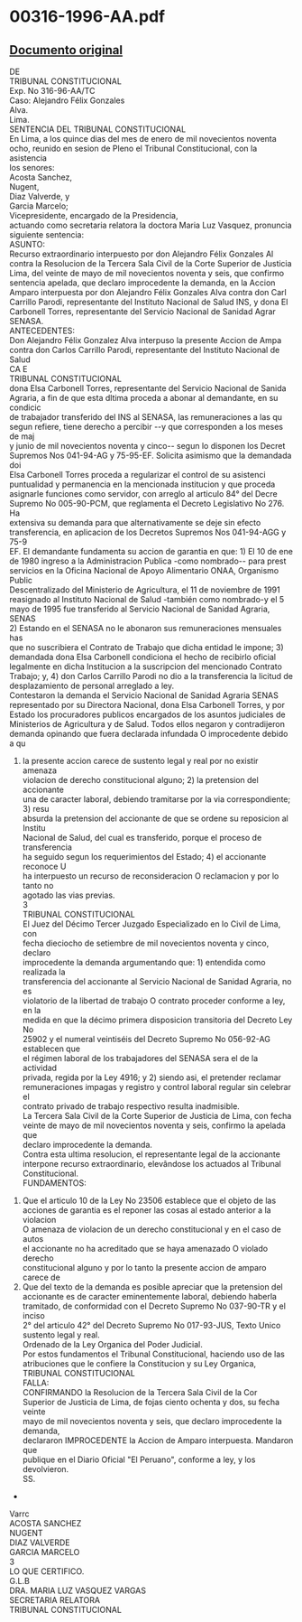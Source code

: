 
00316-1996-AA.pdf
=================
  
[Documento original](https://tc.gob.pe/jurisprudencia/1998/00316-1996-AA.pdf)  
---  
DE  
TRIBUNAL CONSTITUCIONAL  
Exp. No 316-96-AA/TC  
Caso: Alejandro Félix Gonzales  
Alva.  
Lima.  
SENTENCIA DEL TRIBUNAL CONSTITUCIONAL  
En Lima, a los quince dias del mes de enero de mil novecientos noventa  
ocho, reunido en sesion de Pleno el Tribunal Constitucional, con la asistencia  
los senores:  
Acosta Sanchez,  
Nugent,  
Diaz Valverde, y  
Garcia Marcelo;  
Vicepresidente, encargado de la Presidencia,  
actuando como secretaria relatora la doctora Maria Luz Vasquez, pronuncia  
siguiente sentencia:  
ASUNTO:  
Recurso extraordinario interpuesto por don Alejandro Félix Gonzales Al  
contra la Resolucion de la Tercera Sala Civil de la Corte Superior de Justicia  
Lima, del veinte de mayo de mil novecientos noventa y seis, que confirmo  
sentencia apelada, que declaro improcedente la demanda, en la Accion  
Amparo interpuesta por don Alejandro Félix Gonzales Alva contra don Carl  
Carrillo Parodi, representante del Instituto Nacional de Salud INS, y dona El  
Carbonell Torres, representante del Servicio Nacional de Sanidad Agrar  
SENASA.  
ANTECEDENTES:  
Don Alejandro Félix Gonzalez Alva interpuso la presente Accion de Ampa  
contra don Carlos Carrillo Parodi, representante del Instituto Nacional de Salud  
CA E  
TRIBUNAL CONSTITUCIONAL  
dona Elsa Carbonell Torres, representante del Servicio Nacional de Sanida  
Agraria, a fin de que esta dltima proceda a abonar al demandante, en su condicic  
de trabajador transferido del INS al SENASA, las remuneraciones a las qu  
segun refiere, tiene derecho a percibir --y que corresponden a los meses de maj  
y junio de mil novecientos noventa y cinco-- segun lo disponen los Decret  
Supremos Nos 041-94-AG y 75-95-EF. Solicita asimismo que la demandada doi  
Elsa Carbonell Torres proceda a regularizar el control de su asistenci  
puntualidad y permanencia en la mencionada institucion y que proceda  
asignarle funciones como servidor, con arreglo al articulo 84° del Decre  
Supremo No 005-90-PCM, que reglamenta el Decreto Legislativo No 276. Ha  
extensiva su demanda para que alternativamente se deje sin efecto  
transferencia, en aplicacion de los Decretos Supremos Nos 041-94-AGG y 75-9  
EF. El demandante fundamenta su accion de garantia en que: 1) El 10 de ene  
de 1980 ingreso a la Administracion Publica -como nombrado-- para prest  
servicios en la Oficina Nacional de Apoyo Alimentario ONAA, Organismo Public  
Descentralizado del Ministerio de Agricultura, el 11 de noviembre de 1991  
reasignado al Instituto Nacional de Salud -también como nombrado-y el 5  
mayo de 1995 fue transferido al Servicio Nacional de Sanidad Agraria, SENAS  
2) Estando en el SENASA no le abonaron sus remuneraciones mensuales has  
que no suscribiera el Contrato de Trabajo que dicha entidad le impone; 3)  
demandada dona Elsa Carbonell condiciona el hecho de recibirlo oficial  
legalmente en dicha Institucion a la suscripcion del mencionado Contrato  
Trabajo; y, 4) don Carlos Carrillo Parodi no dio a la transferencia la licitud de  
desplazamiento de personal arreglado a ley.  
Contestaron la demanda el Servicio Nacional de Sanidad Agraria SENAS  
representado por su Directora Nacional, dona Elsa Carbonell Torres, y por  
Estado los procuradores publicos encargados de los asuntos judiciales de  
Ministerios de Agricultura y de Salud. Todos ellos negaron y contradijeron  
demanda opinando que fuera declarada infundada O improcedente debido a qu  
1) la presente accion carece de sustento legal y real por no existir amenaza  
violacion de derecho constitucional alguno; 2) la pretension del accionante  
una de caracter laboral, debiendo tramitarse por la via correspondiente; 3) resu  
absurda la pretension del accionante de que se ordene su reposicion al Institu  
Nacional de Salud, del cual es transferido, porque el proceso de transferencia  
ha seguido segun los requerimientos del Estado; 4) el accionante reconoce U  
ha interpuesto un recurso de reconsideracion O reclamacion y por lo tanto no  
agotado las vias previas.  
3  
TRIBUNAL CONSTITUCIONAL  
El Juez del Décimo Tercer Juzgado Especializado en lo Civil de Lima, con  
fecha dieciocho de setiembre de mil novecientos noventa y cinco, declaro  
improcedente la demanda argumentando que: 1) entendida como realizada la  
transferencia del accionante al Servicio Nacional de Sanidad Agraria, no es  
violatorio de la libertad de trabajo O contrato proceder conforme a ley, en la  
medida en que la décimo primera disposicion transitoria del Decreto Ley No  
25902 y el numeral veintiséis del Decreto Supremo No 056-92-AG establecen que  
el régimen laboral de los trabajadores del SENASA sera el de la actividad  
privada, regida por la Ley 4916; y 2) siendo asi, el pretender reclamar  
remuneraciones impagas y registro y control laboral regular sin celebrar el  
contrato privado de trabajo respectivo resulta inadmisible.  
La Tercera Sala Civil de la Corte Superior de Justicia de Lima, con fecha  
veinte de mayo de mil novecientos noventa y seis, confirmo la apelada que  
declaro improcedente la demanda.  
Contra esta ultima resolucion, el representante legal de la accionante  
interpone recurso extraordinario, elevândose los actuados al Tribunal  
Constitucional.  
FUNDAMENTOS:  
1. Que el articulo 10 de la Ley No 23506 establece que el objeto de las  
acciones de garantia es el reponer las cosas al estado anterior a la violacion  
O amenaza de violacion de un derecho constitucional y en el caso de autos  
el accionante no ha acreditado que se haya amenazado O violado derecho  
constitucional alguno y por lo tanto la presente accion de amparo carece de  
2. Que del texto de la demanda es posible apreciar que la pretension del  
accionante es de caracter eminentemente laboral, debiendo haberla  
tramitado, de conformidad con el Decreto Supremo No 037-90-TR y el inciso  
2° del articulo 42° del Decreto Supremo No 017-93-JUS, Texto Unico  
sustento legal y real.  
Ordenado de la Ley Organica del Poder Judicial.  
Por estos fundamentos el Tribunal Constitucional, haciendo uso de las  
atribuciones que le confiere la Constitucion y su Ley Organica,  
TRIBUNAL CONSTITUCIONAL  
FALLA:  
CONFIRMANDO la Resolucion de la Tercera Sala Civil de la Cor  
Superior de Justicia de Lima, de fojas ciento ochenta y dos, su fecha veinte  
mayo de mil novecientos noventa y seis, que declaro improcedente la demanda,  
declararon IMPROCEDENTE la Accion de Amparo interpuesta. Mandaron que  
publique en el Diario Oficial "El Peruano", conforme a ley, y los devolvieron.  
SS.  
-  
Varrc  
ACOSTA SANCHEZ  
NUGENT  
DIAZ VALVERDE  
GARCIA MARCELO  
3  
LO QUE CERTIFICO.  
G.L.B  
DRA. MARIA LUZ VASQUEZ VARGAS  
SECRETARIA RELATORA  
TRIBUNAL CONSTITUCIONAL